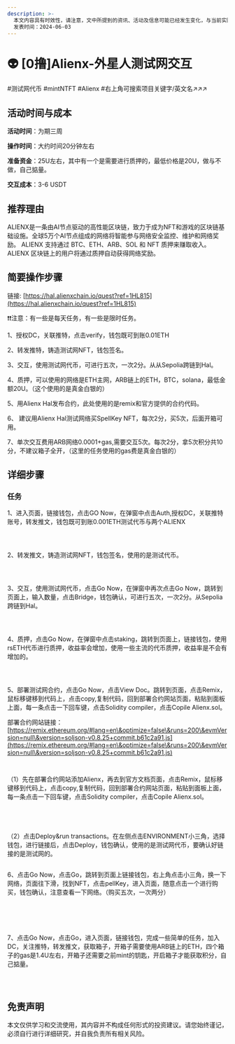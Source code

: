 ```yaml
---
description: >-
  本文内容具有时效性，请注意，文中所提到的资讯、活动及信息可能已经发生变化，与当前实际情况有所不同。我们建议您在做出任何决策之前，始终进行自主研究和验证。
  发表时间：2024-06-03
---
```


# 👽 \[0撸]Alienx-外星人测试网交互

\#测试网代币 #mintNTFT #Alienx #右上角可搜索项目关键字/英文名↗↗↗

## 活动时间与成本 <a href="#huo-dong-shi-jian-yu-cheng-ben" id="huo-dong-shi-jian-yu-cheng-ben"></a>

**活动时间**：为期三周

**操作时间**：大约时间20分钟左右

**准备资金**：25U左右，其中有一个是需要进行质押的，最低价格是20U，做与不做，自己掂量。

**交互成本**：3-6 USDT

## 推荐理由 <a href="#tui-jian-li-you" id="tui-jian-li-you"></a>

ALIENX是一条由AI节点驱动的高性能区块链，致力于成为NFT和游戏的区块链基础设施。全球5万个AI节点组成的网络将智能参与网络安全监控、维护和网络奖励。 ALIENX 支持通过 BTC、ETH、ARB、SOL 和 NFT 质押来赚取收入。 ALIENX 区块链上的用户将通过质押自动获得网络奖励。

## 简要操作步骤 <a href="#jian-yao-cao-zuo-bu-zhou" id="jian-yao-cao-zuo-bu-zhou"></a>

链接: [https://hal.alienxchain.io/quest?ref=1HL815](https://hal.alienxchain.io/quest?ref=1HL815)

❗❗注意：有一些是每天任务，有一些是限时任务。

1、授权DC，关联推特，点击verify，钱包既可到账0.01ETH

2、转发推特，铸造测试网NFT，钱包签名。

3、交互，使用测试网代币，可进行五次，一次2分。从从Sepolia跨链到Hal。

4、质押，可以使用的网络是ETH主网，ARB链上的ETH，BTC，solana，最低金额20U。（这个使用的是真金白银的）

5、用Alienx Hal发布合约，此处使用的是remix和官方提供的合约代码。

6、 建议用Alienx Hal测试网络买SpellKey NFT，每次2分，买5次，后面开箱可用。

7、单次交互费用ARB网络0.0001+gas,需要交互5次。每次2分，拿5次积分共10分，不建议箱子全开，（这里的任务使用的gas费是真金白银的）

## 详细步骤 <a href="#xiang-xi-bu-zhou" id="xiang-xi-bu-zhou"></a>

### **任务**

1、进入页面，链接钱包，点击GO Now，在弹窗中点击Auth,授权DC，关联推特账号，转发推文，钱包既可到账0.001ETH测试代币与两个ALIENX

<figure><img src="../../.gitbook/assets/image (8) (1) (1) (1) (1) (1).png" alt=""><figcaption></figcaption></figure>

<figure><img src="../../.gitbook/assets/image (9) (1) (1) (1) (1).png" alt=""><figcaption></figcaption></figure>

<figure><img src="../../.gitbook/assets/image (10) (1) (1) (1).png" alt=""><figcaption></figcaption></figure>

2、转发推文，铸造测试网NFT，钱包签名，使用的是测试代币。

<figure><img src="../../.gitbook/assets/image (116).png" alt=""><figcaption></figcaption></figure>

<figure><img src="../../.gitbook/assets/image (117).png" alt=""><figcaption></figcaption></figure>

<figure><img src="../../.gitbook/assets/image (118).png" alt=""><figcaption></figcaption></figure>

3、交互，使用测试网代币，点击Go Now，在弹窗中再次点击Go Now，跳转到页面上，输入数量，点击Bridge，钱包确认，可进行五次，一次2分。从Sepolia跨链到Hal。

<figure><img src="../../.gitbook/assets/image (20).png" alt=""><figcaption></figcaption></figure>

<figure><img src="../../.gitbook/assets/image (1) (1) (1) (1) (1) (1) (1) (1) (1) (1) (1) (1) (1) (1) (1) (1) (1) (1) (1) (1).png" alt=""><figcaption></figcaption></figure>

<figure><img src="../../.gitbook/assets/image (3) (1) (1) (1) (1) (1) (1) (1) (1) (1).png" alt=""><figcaption></figcaption></figure>

4、质押，点击Go Now，在弹窗中点击staking，跳转到页面上，链接钱包，使用rsETH代币进行质押，收益率会增加，使用一些主流的代币质押，收益率是不会有增加的。

<figure><img src="../../.gitbook/assets/image (4) (1) (1) (1) (1) (1) (1).png" alt=""><figcaption></figcaption></figure>

<figure><img src="../../.gitbook/assets/image (5) (1) (1) (1) (1) (1).png" alt=""><figcaption></figcaption></figure>

<figure><img src="../../.gitbook/assets/image (6) (1) (1) (1) (1) (1).png" alt=""><figcaption></figcaption></figure>

5、部署测试网合约，点击Go Now，点击View Doc。跳转到页面，点击Remix，鼠标移键移到代码上，点击copy,复制代码，回到部署合约网站页面，粘贴到面板上面，每一条点击一下回车键，点击Solidity compiler，点击Copile Alienx.sol。

部署合约网站链接： [https://remix.ethereum.org/#lang=en\&optimize=false\&runs=200\&evmVersion=null\&version=soljson-v0.8.25+commit.b61c2a91.js](https://remix.ethereum.org/#lang=en\&optimize=false\&runs=200\&evmVersion=null\&version=soljson-v0.8.25+commit.b61c2a91.js)

<figure><img src="../../.gitbook/assets/image (7) (1) (1) (1) (1).png" alt=""><figcaption></figcaption></figure>

<figure><img src="../../.gitbook/assets/image (8) (1) (1) (1) (1).png" alt=""><figcaption></figcaption></figure>

（1）先在部署合约网站添加Alienx，再去到官方文档页面，点击Remix，鼠标移键移到代码上，点击copy,复制代码，回到部署合约网站页面，粘贴到面板上面，每一条点击一下回车键，点击Solidity compiler，点击Copile Alienx.sol。

<figure><img src="../../.gitbook/assets/image (9) (1) (1) (1).png" alt=""><figcaption></figcaption></figure>

<figure><img src="../../.gitbook/assets/image (10) (1) (1).png" alt=""><figcaption></figcaption></figure>

<figure><img src="../../.gitbook/assets/image (11) (1) (1).png" alt=""><figcaption></figcaption></figure>

<figure><img src="../../.gitbook/assets/image (12) (1) (1).png" alt=""><figcaption></figcaption></figure>

（2）点击Deploy\&run transactions。在左侧点击ENVIRONMENT小三角，选择钱包，进行链接后，点击Deploy，钱包确认，使用的是测试网代币，要确认好链接的是测试网的。

<figure><img src="../../.gitbook/assets/image (13) (1) (1).png" alt=""><figcaption></figcaption></figure>

6、点击Go Now，点击Go，跳转到页面上链接钱包，右上角点击小三角，换一下网络，页面往下滑，找到NFT，点击pellKey，进入页面，随意点击一个进行购买，钱包确认，注意查看一下网络。（购买五次，一次两分）

<figure><img src="../../.gitbook/assets/image (14) (1).png" alt=""><figcaption></figcaption></figure>

<figure><img src="../../.gitbook/assets/image (15) (1).png" alt=""><figcaption></figcaption></figure>

<figure><img src="../../.gitbook/assets/image (17) (1).png" alt=""><figcaption></figcaption></figure>

<figure><img src="../../.gitbook/assets/image (20) (1).png" alt=""><figcaption></figcaption></figure>

<figure><img src="../../.gitbook/assets/image (19) (1).png" alt=""><figcaption></figcaption></figure>

7、点击Go Now，点击Go，进入页面，链接钱包，完成一些简单的任务，加入DC，关注推特，转发推文，获取箱子，开箱子需要使用ARB链上的ETH，四个箱子的gas是1.4U左右，开箱子还需要之前mint的钥匙，开启箱子才能获取积分，自己掂量。

<figure><img src="../../.gitbook/assets/image (21).png" alt=""><figcaption></figcaption></figure>

<figure><img src="../../.gitbook/assets/image (22).png" alt=""><figcaption></figcaption></figure>

<figure><img src="../../.gitbook/assets/image (23).png" alt=""><figcaption></figcaption></figure>

## 免责声明 <a href="#mian-ze-sheng-ming" id="mian-ze-sheng-ming"></a>

本文仅供学习和交流使用，其内容并不构成任何形式的投资建议。请您始终谨记，必须自行进行详细研究，并自我负责所有相关风险。
